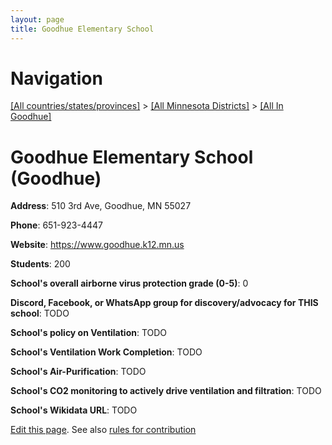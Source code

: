 ```yaml
---
layout: page
title: Goodhue Elementary School
---
```

# Navigation

[[All countries/states/provinces]](../../..) > [[All Minnesota Districts]](../..) > [[All In Goodhue]](..)

# Goodhue Elementary School (Goodhue)

**Address**: 510 3rd Ave, Goodhue, MN 55027

**Phone**: 651-923-4447

**Website**: <https://www.goodhue.k12.mn.us>

**Students**: 200

**School's overall airborne virus protection grade (0-5)**: 0

**Discord, Facebook, or WhatsApp group for discovery/advocacy for THIS school**: TODO

**School's policy on Ventilation**: TODO

**School's Ventilation Work Completion**: TODO

**School's Air-Purification**: TODO

**School's CO2 monitoring to actively drive ventilation and filtration**: TODO

**School's Wikidata URL**: TODO


[Edit this page](https://github.com/ventilate-schools/MN/edit/main/./Goodhue/Goodhue_Elementary_School.md). See also [rules for contribution](../../../contribution-rules/)